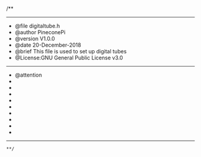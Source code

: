 /**
  ******************************************************************************
  * @file    digitaltube.h
  * @author  PineconePi
  * @version V1.0.0
  * @date    20-December-2018
  * @brief  This file is used to set up  digital tubes 
  * @License:GNU General Public License v3.0         
  ******************************************************************************
  * @attention
  *
  *
  *  
  * 
  * 
  * 
  * 
  *
  * 
  ******************************************************************************
	**/



